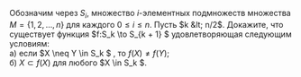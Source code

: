 Обозначим через $S_i$, множество $i$-элементных подмножеств множества $M = \{1, 2,  \ldots , n\}$ для каждого $0\leq i\leq n$. Пусть $k &lt; n/2$. Докажите, что существует функция $f:S_k  \to S_{k + 1} $ удовлетворяющая	 следующим условиям:
<br>
а) если  $X \neq Y \in S_k $ , то  $f(X) \neq f(Y)$;
<br>
б)  $X \subset f(X)$  для любого  $X \in S_k $.